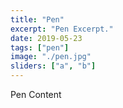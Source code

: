 ```yaml
---
title: "Pen"
excerpt: "Pen Excerpt."
date: 2019-05-23
tags: ["pen"]
image: "./pen.jpg"
sliders: ["a", "b"]
---
```


Pen Content
